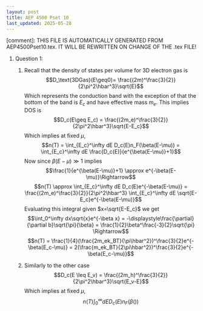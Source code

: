 ```yaml
---
layout: post
title: AEP 4500 Pset 10
last_updated: 2025-05-28
---
```


[comment]: THIS FILE IS AUTOMATICALLY GENERATED FROM AEP4500Pset10.tex. IT WILL BE REWRITTEN ON CHANGE OF THE .tex FILE!

1.  Question 1:

    1.  Recall that the density of states per volume for 3D electron gas
        is
        $$D_\text{3DGas}(E\geq0)= \frac{(2m)^\frac{3}{2}}{2\pi^2\hbar^3}\sqrt{E}$$
        Which represents the conduction band with the exception of that
        the bottom of the band is $E_c$ and have effective mass $m_e$.
        This implies DOS is
        $$D_c(E\geq E_c) = \frac{(2m_e)^\frac{3}{2}}{2\pi^2\hbar^3}\sqrt{E-E_c}$$
        Which implies at fixed $\mu$,
        $$n(T) = \int_{E_c}^\infty dE D_c(E)n_F(\beta(E-\mu)) = \int_{E_c}^\infty dE \frac{D_c(E)}{e^{\beta(E-\mu)}+1}$$
        Now since $\beta(E-\mu) \gg 1$ implies
        $$\frac{1}{e^{\beta(E-\mu)}+1} \approx e^{-\beta(E-\mu)}\Rightarrow$$
        $$n(T) \approx \int_{E_c}^\infty dE D_c(E)e^{-\beta(E-\mu)} = \frac{(2m_e)^\frac{3}{2}}{2\pi^2\hbar^3} \int_{E_c}^\infty dE \sqrt{E-E_c}e^{-\beta(E-\mu)}$$
        Evaluating this integral given $x=\sqrt{E-E_c}$ we get
        $$\int_0^\infty dx\sqrt{x}e^{-\beta x} = -\displaystyle\frac{\partial}{\partial b}\sqrt{\pi}{\beta} = \frac{1}{2}\beta^\frac{-3}{2}\sqrt{\pi} \Rightarrow$$
        $$n(T) = \frac{1}{4}(\frac{2m_ek_BT}{\pi\hbar^2})^\frac{3}{2}e^{-\beta(E_c-\mu)} = 2(\frac{m_ek_BT}{2\pi\hbar^2})^\frac{3}{2}e^{-\beta(E_c-\mu)}$$

    2.  Similarly to the other case
        $$D_c(E \leq E_v) = \frac{(2m_h)^\frac{3}{2}}{2\pi^2\hbar^3}\sqrt{E_v-E}$$
        Which implies at fixed $\mu$,
        $$n(T) \int_0^\infty dE D_c(E)n_F(\beta())$$
